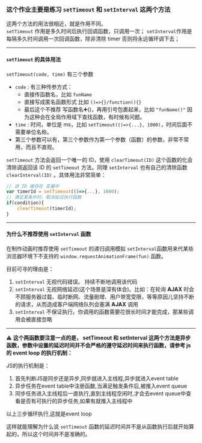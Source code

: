 ### 这个作业主要是练习 `setTimeout` 和 `setInterval` 这两个方法

这两个方法的用法很相近，就是作用不同。  
`setTimeout` 作用是多久时间后执行回调函数，只调用一次； 
`setInterval`作用是每隔多久时间调用一次回调函数，除非清除 timer 否则将永远循环调下去；

***

#### `setTimeout` 的具体用法

`setTimeout(code, time)` 有三个参数
- `code` : 有三种传参方式：
    - 直接传函数名，比如 `funName`
    - 直接写成匿名函数形式 比如 `()=>{}/function(){}`
    - 最后这个不推荐 写函数名➕()，再用引号包裹起来，比如 `"funName()"` 因为这种会在全局作用域下查找函数，有时候有问题。
- `time` : 时间，单位是 ms，比如 `setTimeout(()=>{...}, 1000)`，时间后面不需要单位名称。
- 第三个参数可以有，第三个参数作为第一个参数（函数）的参数，非常不常用，而且不直观。

`setTimeout` 方法会返回一个唯一的 ID，使用 `clearTimeout(ID)` 这个函数的化会清除调返回该 ID 的 `setTimeout` 方法。同理 `setInterval` 也有自己的清除函数 `clearInterval(ID)` 。具体用法非常简单：

```js
// 讲 ID 缓存在 变量中
var timerId = setTimeout(()=>{...}, 1000);
// 满足某条件时，取消延迟执行函数
if(condition){
    clearTimeout(timerId);
}
```

***

#### 为什么不推荐使用 `setInterval` 函数
在制作动画时推荐使用 `setTimeout` 的递归调用模拟 `setInterval`函数用来代某些浏览器环境下不支持的 `window.requestAnimationFrame(fun)` 函数。

目前可寻的理由是：

1. `setInterval` 无视代码错误。 持续不断地调用该代码
2. `setInterval` 无视网络延迟(这个场景是深有体会)。比如：在轮询 **AJAX** 时会不顾服务器过载、临时断网、流量剧增、用户带宽受限，等等原因儿坚持不断的请求，从而造成客户端网络队列会塞满 **AJAX** 调用
3. `setInterval` 不保证执行。你调用的函数需要花很长时间才能完成，那某些调用会被直接忽略

***

⚠️ **这个两函数要注意一点的是， setTimeout 和 setInterval 这两个方法是异步函数，参数中设置的延迟时间并不会严格的遵守延迟时间来执行函数，请参考 js 的 event loop 的执行机制：**

JS的执行机制是：

1. 首先判断JS是同步还是异步,同步就进入主线程,异步就进入event table
2. 异步任务在event table中注册函数,当满足触发条件后,被推入event queue
3. 同步任务进入主线程后一直执行,直到主线程空闲时,才会去event queue中查看是否有可执行的异步任务,如果有就推入主线程中

以上三步循环执行,这就是event loop

这样就能理解为什么说 `setTimeout` 函数的延迟时间并不是从函数执行后就开始算起的，所以这个时间并不是准确的。
